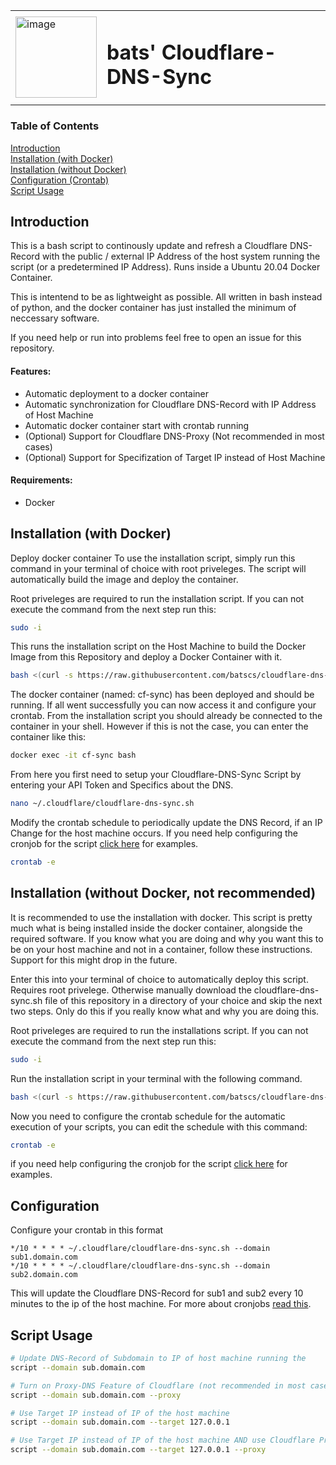 <table>
  <tr>
    <td> <img src="https://github.com/batscs/cloudflare-dns-sync/assets/31670615/58296fbd-9a48-4263-a491-308e49035aba" alt="image" width="130" height="auto"> </td>
    <td><h1>bats' Cloudflare-DNS-Sync</h1></td>
  </tr>
</table>

### Table of Contents  
[Introduction](#introduction)  
[Installation (with Docker)](#docker-installation)  
[Installation (without Docker)](#installation)  
[Configuration (Crontab)](#configuration)  
[Script Usage](#script)  

<a name="introduction"/>

## Introduction
This is a bash script to continously update and refresh a Cloudflare DNS-Record with the public / external IP Address of the host system running the script (or a predetermined IP Address).
Runs inside a Ubuntu 20.04 Docker Container.

This is intentend to be as lightweight as possible. All written in bash instead of python, and the docker container has just installed the minimum of neccessary software.

If you need help or run into problems feel free to open an issue for this repository.

#### Features:
- Automatic deployment to a docker container
- Automatic synchronization for Cloudflare DNS-Record with IP Address of Host Machine
- Automatic docker container start with crontab running
- (Optional) Support for Cloudflare DNS-Proxy (Not recommended in most cases)
- (Optional) Support for Specifization of Target IP instead of Host Machine

#### Requirements:
- Docker

<a name="docker-installation"/>

## Installation (with Docker)
Deploy docker container
To use the installation script, simply run this command in your terminal of choice with root priveleges. The script will automatically build the image and deploy the container.

Root priveleges are required to run the installation script. If you can not execute the command from the next step run this:
```bash
sudo -i
```

This runs the installation script on the Host Machine to build the Docker Image from this Repository and deploy a Docker Container with it.
```bash
bash <(curl -s https://raw.githubusercontent.com/batscs/cloudflare-dns-sync/main/docker.sh)
```

The docker container (named: cf-sync) has been deployed and should be running. If all went successfully you can now access it and configure your crontab.
From the installation script you should already be connected to the container in your shell. However if this is not the case, you can enter the container like this:
```bash
docker exec -it cf-sync bash
```

From here you first need to setup your Cloudflare-DNS-Sync Script by entering your API Token and Specifics about the DNS.
```bash
nano ~/.cloudflare/cloudflare-dns-sync.sh
```

Modify the crontab schedule to periodically update the DNS Record, if an IP Change for the host machine occurs.
If you need help configuring the cronjob for the script [click here](#configuration) for examples.
```bash
crontab -e
```

<a name="installation"/>  

## Installation (without Docker, not recommended)

It is recommended to use the installation with docker. This script is pretty much what is being installed inside the docker container, alongside the required software. If you know what you are doing and why you want this to be on your host machine and not in a container, follow these instructions. Support for this might drop in the future.
  
Enter this into your terminal of choice to automatically deploy this script. Requires root privelege.
Otherwise manually download the cloudflare-dns-sync.sh file of this repository in a directory of your choice and skip the next two steps.
Only do this if you really know what and why you are doing this.

Root priveleges are required to run the installations script. If you can not execute the command from the next step run this:
```bash
sudo -i
```

Run the installation script in your terminal with the following command.
```bash
bash <(curl -s https://raw.githubusercontent.com/batscs/cloudflare-dns-sync/main/deploy.sh)
```

Now you need to configure the crontab schedule for the automatic execution of your scripts, you can edit the schedule with this command:
```bash
crontab -e
```
if you need help configuring the cronjob for the script [click here](#configuration) for examples.

<a name="configuration"/>

## Configuration

Configure your crontab in this format
```
*/10 * * * * ~/.cloudflare/cloudflare-dns-sync.sh --domain sub1.domain.com
*/10 * * * * ~/.cloudflare/cloudflare-dns-sync.sh --domain sub2.domain.com
```
This will update the Cloudflare DNS-Record for sub1 and sub2 every 10 minutes to the ip of the host machine.
For more about cronjobs [read this](https://ostechnix.com/a-beginners-guide-to-cron-jobs/).

<a name="script"/>

## Script Usage
```bash
# Update DNS-Record of Subdomain to IP of host machine running the 
script --domain sub.domain.com

# Turn on Proxy-DNS Feature of Cloudflare (not recommended in most cases)
script --domain sub.domain.com --proxy

# Use Target IP instead of IP of the host machine
script --domain sub.domain.com --target 127.0.0.1

# Use Target IP instead of IP of the host machine AND use Cloudflare Proxy
script --domain sub.domain.com --target 127.0.0.1 --proxy
``` 
